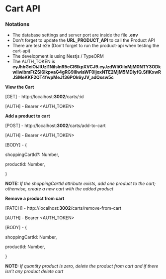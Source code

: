 # Cart API

### Notations

- The database settings and server port  are inside the file **.env**
- Don't forget to update the **URL_PRODUCT_API** to call the Product API
- There are test e2e (Don't forget to run the product-api when testing the cart-api)
- The development is using Nestjs / TypeORM
- The AUTH_TOKEN is **eyJhbGciOiJIUzI1NiIsInR5cCI6IkpXVCJ9.eyJzdWIiOiIxMjM0NTY3ODkwIiwibmFtZSI6IkpvaG4gRG9lIiwiaWF0IjoxNTE2MjM5MDIyfQ.SflKxwRJSMeKKF2QT4fwpMeJf36POk6yJV_adQssw5c**

**View the Cart**

[GET] - http://localhost:**3002**/carts/:id

[AUTH] - Bearer <AUTH_TOKEN>

**Add a product to cart**

[POST] - http://localhost:**3002**/carts/add-to-cart

[AUTH] - Bearer <AUTH_TOKEN>

[BODY] - {

shoppingCartId?: Number,

productId: Number,

}

**NOTE:** *If the shoppingCartId attribute exists, add one product to the cart; otherwise, create a new cart with the added product*

**Remove a product from cart**

[PATCH] - http://localhost:**3002**/carts/remove-from-cart

[AUTH] - Bearer <AUTH_TOKEN>

[BODY] - {

shoppingCartId: Number,

productId: Number,

}

**NOTE:** *If quantity product is zero, delete the product from cart and if there isn’t any product delete cart*
